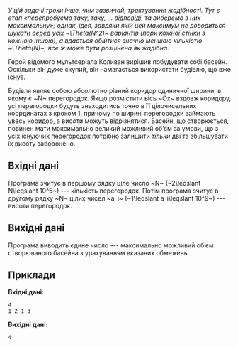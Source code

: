 *У цій задачі трохи інше, чим зазвичай, трактування жадібності. Тут є етап «перепробуємо таку, таку, ... відповіді, та виберемо з них максимальну»; однак, ідея, завдяки якій цей максимум не доводиться шукати серед усіх ~\Theta(N^2)~ варіантів (пари кожної стінки з кожною іншою), а вдається обійтися значно меншою кількістю ~\Theta(N)~, все ж може бути розцінена як жадібна.*

Герой відомого мультсеріала Коливан вирішив побудувати собі басейн. Оскільки він дуже скупий, він намагається використати будівлю, що вже існує.

Будівля являє собою абсолютно рівний коридор одиничної ширини, в якому є ~N~ перегородок. Якщо розмістити вісь ~Ox~ вздовж коридору, усі перегородки будуть знаходитись точно в її цілочисельних координатах з кроком 1, причому по ширині перегородки займають увесь коридор, а вис*о*ти можуть відрізнятися. Басейн, що створюється, повинен мати максимально великий можливий об’єм за умови, що з усіх існуючих перегородок потрібно залишити *тільки* дві та збільшувати їх висоту заборонено.

## Вхідні дані
Програма зчитує в першому рядку ціле число ~N~ (~2\leqslant N\leqslant 10^5~) --- кількість перегородок. Потім програма зчитує в другому рядку ~N~ цілих чисел ~a_i~ (~1\leqslant a_i\leqslant 10^9~) --- висоти перегородок.

## Вихідні дані
Програма виводить єдине число --- максимально можливий об’єм створюваного басейна з урахуванням вказаних обмежень.

## Приклади
**Вхідні дані:**
```
4
1 2 1 3
```

**Вихідні дані:**
```
4
```

